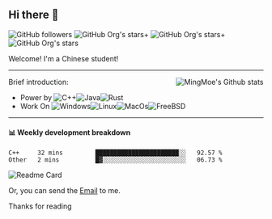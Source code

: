 ## Hi there 👋

![GitHub followers](https://img.shields.io/github/followers/mingmoe?style=for-the-badge)
![GitHub Org's stars](https://img.shields.io/github/stars/GOSCPS?style=for-the-badge)+
![GitHub Org's stars](https://img.shields.io/github/stars/moe-org?style=for-the-badge)+
![GitHub Org's stars](https://img.shields.io/github/stars/mingmoe?style=for-the-badge)

Welcome!
I'm a Chinese student!

<hr>

<div align="right"><img alt="MingMoe's Github stats" align="right" src="https://github-readme-stats.vercel.app/api?username=mingmoe"/></div>

Brief introduction:
+ Power by ![C++](https://img.shields.io/badge/C%2B%2B-00599C?style=for-the-badge&logo=c%2B%2B&logoColor=white)![Java](https://img.shields.io/badge/Java-ED8B00?style=for-the-badge&logo=java&logoColor=white)![Rust](https://img.shields.io/badge/Rust-000000?style=for-the-badge&logo=rust&logoColor=white)
+ Work On ![Windows](https://img.shields.io/badge/_-Windows-blue?style=for-the-badge&logo=windows&logoColor=white&labelColor=blue)![Linux](https://img.shields.io/badge/_-Linux-yellow?style=for-the-badge&logo=linux&logoColor=white&labelColor=yellow)![MacOs](https://img.shields.io/badge/_-MacOS-white?style=for-the-badge&logo=macos&logoColor=black&labelColor=white)![FreeBSD](https://img.shields.io/badge/_-FreeBSD-red?style=for-the-badge&logo=freebsd&logoColor=white&labelColor=red)
<hr>

#### 📊 Weekly development breakdown
<!--START_SECTION:waka-->

```text
C++     32 mins         ███████████████████████░░   92.57 %
Other   2 mins          █▓░░░░░░░░░░░░░░░░░░░░░░░   06.73 %
```

<!--END_SECTION:waka-->

![Readme Card](https://github-readme-stats.vercel.app/api/pin/?username=moe-org&repo=utopia)

Or, you can send the [Email](mailto:me@kawayi.moe) to me.

Thanks for reading
